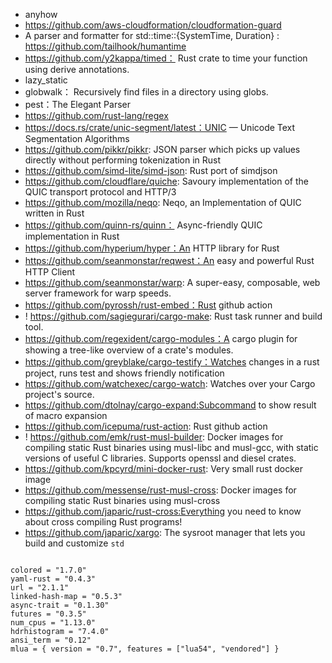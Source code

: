 - anyhow
- https://github.com/aws-cloudformation/cloudformation-guard
- A parser and formatter for std::time::{SystemTime, Duration} : https://github.com/tailhook/humantime
- https://github.com/y2kappa/timed： Rust crate to time your function using derive annotations.
- lazy_static
- globwalk： Recursively find files in a directory using globs.
- pest：The Elegant Parser
- https://github.com/rust-lang/regex
- https://docs.rs/crate/unic-segment/latest：UNIC — Unicode Text Segmentation Algorithms
- https://github.com/pikkr/pikkr: JSON parser which picks up values directly without performing tokenization in Rust
- https://github.com/simd-lite/simd-json: Rust port of simdjson
- https://github.com/cloudflare/quiche:  Savoury implementation of the QUIC transport protocol and HTTP/3
- https://github.com/mozilla/neqo: Neqo, an Implementation of QUIC written in Rust
- https://github.com/quinn-rs/quinn： Async-friendly QUIC implementation in Rust
- https://github.com/hyperium/hyper：An HTTP library for Rust
- https://github.com/seanmonstar/reqwest：An easy and powerful Rust HTTP Client
- https://github.com/seanmonstar/warp: A super-easy, composable, web server framework for warp speeds.
- https://github.com/pyrossh/rust-embed：Rust github action
- ! https://github.com/sagiegurari/cargo-make: Rust task runner and build tool.
- https://github.com/regexident/cargo-modules：A cargo plugin for showing a tree-like overview of a crate's modules.
- https://github.com/greyblake/cargo-testify：Watches changes in a rust project, runs test and shows friendly notification
- https://github.com/watchexec/cargo-watch: Watches over your Cargo project's source.
- https://github.com/dtolnay/cargo-expand:Subcommand to show result of macro expansion
- https://github.com/icepuma/rust-action: Rust github action
- ! https://github.com/emk/rust-musl-builder: Docker images for compiling static Rust binaries using musl-libc and musl-gcc, with static versions of useful C libraries. Supports openssl and diesel crates.
- https://github.com/kpcyrd/mini-docker-rust: Very small rust docker image
- https://github.com/messense/rust-musl-cross: Docker images for compiling static Rust binaries using musl-cross
- https://github.com/japaric/rust-cross:Everything you need to know about cross compiling Rust programs!
- https://github.com/japaric/xargo: The sysroot manager that lets you build and customize `std`

~~~~

colored = "1.7.0"
yaml-rust = "0.4.3"
url = "2.1.1"
linked-hash-map = "0.5.3"
async-trait = "0.1.30"
futures = "0.3.5"
num_cpus = "1.13.0"
hdrhistogram = "7.4.0"
ansi_term = "0.12"
mlua = { version = "0.7", features = ["lua54", "vendored"] }
